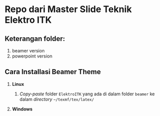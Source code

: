# Repo dari Master Slide Teknik Elektro ITK

## Keterangan folder:

1. beamer version
2. powerpoint version

## Cara Installasi Beamer Theme

1. **Linux**
    
    1. *Copy-paste* folder `ElektroITK` yang ada di dalam folder `beamer` ke dalam *directory* `~/texmf/tex/latex/`

2. **Windows**

